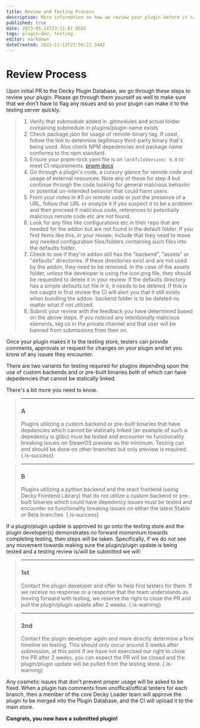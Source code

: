 ```yaml
---
title: Review and Testing Process
description: More information on how we review your plugin before it can make it to users.
published: true
date: 2023-05-14T23:11:07.855Z
tags: plugin-dev, testing
editor: markdown
dateCreated: 2022-11-13T21:56:22.344Z
---
```


# Review Process

Upon initial PR to the Decky Plugin Database, we go through these steps to review your plugin.
Please go through them yourself as well to make sure that we don't have to flag any issues and so your plugin can make it to the testing server quickly.


> 1. Verify that submodule added in .gitmodules and actual folder containing submodule in plugins/plugin-name exists
> 2. Check package.json for usage of remote-binary tag. If used, follow the link to determine legitimacy third-party binary that's being used. Also check NPM depedencies and package name conforms to the npm standard.
> 3. Ensure your pnpm-lock.yaml file is on `lockfileVersion: 6.0` to meet CI requirements. [pnpm docs](https://pnpm.io/)
> 4. Go through a plugin's code, a cursory glance for remote code and usage of external resources. Note any of these for step 4 but continue through the code looking for general malicious behavior or potential un-intended behavior that could harm users.
> 5. From your notes in #3 on remote code or just the presence of a URL, follow that URL or analyze it if you suspect it to be a problem and then proceed if malicious code, references to potentially malicious remote code etc are not found.
> 6. Look for any files like configurations etc in their repo that are needed for the addon but are not found in the default folder. If you find items like this, in your review; include that they need to move any needed configuration files/folders containing such files into the defaults folder.
> 7. Check to see if they're addon still has the "backend", "assets" or "defaults" directories. If these directories exist and are not used by the addon, they need to be removed. In the case of the assets folder, unless the developer is using the icon.png file, they should be requested to delete it in your review. If the defaults directory has a simple defaults.txt file in it, it needs to be deleted. If this is not caught in first review the CI will alert you that it still exists when bundling the addon. backend folder is to be deleted no matter what if not utilized.
> 8. Submit your review with the feedback you have determined based on the above steps. If you noticed any intentionally malicious elements, tag us in the private channel and that user will be banned from submissions from then on.

Once your plugin makes it to the testing store, testers can provide comments, approvals or request for changes on your plugin and let you know of any issues they encounter.

There are two variants for testing required for plugins depending upon the use of custom backends and or pre-built binaries both of which can have depedencies that cannot be statically linked.

There's a bit more you need to know.

> ---
> ### A
>Plugins utilizing a custom backend or pre-built binaries that have depdencies which cannot be statically linked (an example of such a depedency is glibc) must be tested and encounter no functionality breaking issues on SteamOS preview as the minimum. Testing can and should be done on other branches but only preview is required.
{.is-success}

> ---
> ### B
> Plugins utilizing a python backend and the react frontend (using Decky Frontend Library) that do not utilize a custom backend or pre-built binaries which could have depedency issues must be tested and encounter no functionality breaking issues on either the latest Stable or Beta branches.
{.is-success}

If a plugin/plugin update is approved to go onto the testing store and the plugin developer(s) demonstrates no forward momentum towards completing testing, then steps will be taken. Specifically, if we do not see any movement towards making sure the plugin/plugin update is being tested and a testing review is/will be submitted we will:

> ---
> ### 1st
> Contact the plugin developer and offer to help find testers for them.
> If we receive no response or a response that the team understands as moving forward with testing, we reserve the right to close the PR and pull the plugin/plugin update after 2 weeks.
{.is-warning}

> ---
> ### 2nd
> Contact the plugin developer again and more directly determine a firm timeline on testing.
> This should only occur around 3 weeks after submission, at this point if we have not exercised our right to close the PR after 2 weeks, you can expect the PR will be closed and the plugin/plugin update will be pulled from the testing store.
{.is-warning}

Any cosmetic issues that don't prevent proper usage will be asked to be fixed. When a plugin has comments from unoffical/offical testers for each branch, then a member of the core Decky Loader team will approve the plugin to be merged into the Plugin Database, and the CI will upload it to the main store.

**Congrats, you now have a submitted plugin!**

